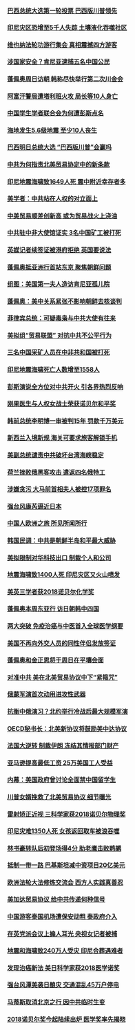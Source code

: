 #### [巴西总统大选第一轮投票 巴西版川普领先](../pages/nsc418/n10767437.md?t=10080337) 

#### [印尼灾区恐增至5千人失踪 土壤液化吞噬社区](../pages/nsc418/n10767209.md?t=10080337) 

#### [维也纳法轮功游行集会 真相震撼四方游客](../pages/nsc418/n10758570.md?t=10080337) 

#### [涉国家安全？肯尼亚逮捕五名中国公民](../pages/nsc418/n10766880.md?t=10080337) 

#### [蓬佩奥周日访朝 韩称尽快举行第二次川金会](../pages/nsc418/n10766794.md?t=10080337) 

#### [阿富汗警局遭塔利班火攻 局长等10人身亡](../pages/nsc418/n10766385.md?t=10080337) 

#### [中国学生学者联合会为何遭彭斯点名](../pages/nsc418/n10760013.md?t=10080337) 

#### [海地发生5.6级地震 至少10人丧生](../pages/nsc418/n10766327.md?t=10080337) 

#### [巴西明日总统大选 “巴西版川普”会赢吗](../pages/nsc418/n10765804.md?t=10080337) 

#### [中共为何指责北美贸易协定中的新条款](../pages/nsc418/n10764045.md?t=10080337) 

#### [印尼地震海啸致1649人死 震中附近幸存者多](../pages/nsc418/n10765593.md?t=10080337) 

#### [美学者：中共站在人权的对立面上](../pages/nsc418/n10765561.md?t=10080337) 

#### [中美贸易顺差创新高 或为贸易战火上浇油](../pages/nsc418/n10765428.md?t=10080337) 

#### [中共驻中非大使馆证实 3名中国矿工被打死](../pages/nsc418/n10765350.md?t=10080337) 

#### [英媒记者续签证被港府拒绝 英国要说法](../pages/nsc418/n10765285.md?t=10080337) 

#### [蓬佩奥抵亚洲行首站东京 聚焦朝鲜问题](../pages/nsc418/n10765171.md?t=10080337) 

#### [组图：美国第一夫人造访肯尼亚孤儿院](../pages/nsc418/n10764950.md?t=10080337) 

#### [蓬佩奥：美中关系紧张不影响朝鲜去核谈判](../pages/nsc418/n10764368.md?t=10080337) 

#### [菲律宾总统：可疑毒枭与中共大使有往来](../pages/nsc418/n10764188.md?t=10080337) 

#### [美拟组“贸易联盟” 对抗中共不公平行为](../pages/nsc418/n10764268.md?t=10080337) 

#### [三名中国采矿人员在中非共和国被打死](../pages/nsc418/n10764158.md?t=10080337) 

#### [印尼地震海啸死亡人数增至1558人](../pages/nsc418/n10763887.md?t=10080337) 

#### [彭斯演说全方位对中共开火 引各界热烈反响](../pages/nsc418/n10763272.md?t=10080337) 

#### [刚果医生与人权女战士荣获诺贝尔和平奖](../pages/nsc418/n10763082.md?t=10080337) 

#### [韩前总统李明博一审被判15年 罚款千万美元](../pages/nsc418/n10762822.md?t=10080337) 

#### [新西兰入境新规 海关可要求旅客解锁手机](../pages/nsc418/n10762852.md?t=10080337) 

#### [美副总统谴责中共破坏台湾海峡稳定](../pages/nsc418/n10761433.md?t=10080337) 

#### [荷兰挫败俄黑客攻击 遣返四名俄特工](../pages/nsc418/n10760997.md?t=10080337) 

#### [涉嫌贪污 大马前首相夫人被控17项罪名](../pages/nsc418/n10760600.md?t=10080337) 

#### [强台风康芮逼近日本](../pages/nsc418/n10760088.md?t=10080337) 

#### [中国人欧洲之旅 所见所闻所行](../pages/nsc418/n10754227.md?t=10080337) 

#### [韩国民调：中共是朝鲜半岛和平最大威胁](../pages/nsc418/n10758812.md?t=10080337) 

#### [美拟限制对华科技出口 制裁个人和公司](../pages/nsc418/n10758676.md?t=10080337) 

#### [地震海啸致1400人死 印尼灾区又火山喷发](../pages/nsc418/n10758655.md?t=10080337) 

#### [美英三学者获2018诺贝尔化学奖](../pages/nsc418/n10758250.md?t=10080337) 

#### [蓬佩奥本周东亚行 访日朝韩中四国](../pages/nsc418/n10757819.md?t=10080337) 

#### [两大突破 免疫治癌与中医首入全球医学纲要](../pages/nsc418/n10757153.md?t=10080337) 

#### [美国不再向外交人员的同性伴侣发放签证](../pages/nsc418/n10756972.md?t=10080337) 

#### [蓬佩奥和金正恩将于周日在平壤会面](../pages/nsc418/n10756821.md?t=10080337) 

#### [对准中共 美在北美贸易协议中下“紧箍咒”](../pages/nsc418/n10756876.md?t=10080337) 

#### [俄蒙军演首次动用进攻性武器](../pages/nsc418/n10756836.md?t=10080337) 

#### [抗衡中俄演习？北约举行冷战后最大规模军演](../pages/nsc418/n10756682.md?t=10080337) 

#### [OECD秘书长：北美新协议将鼓励美中达协议](../pages/nsc418/n10756498.md?t=10080337) 

#### [法国大逆转 制裁伊朗 冻结其情报部门财产](../pages/nsc418/n10756287.md?t=10080337) 

#### [亚马逊提高最低工资 25万美国工人受益](../pages/nsc418/n10756248.md?t=10080337) 

#### [内幕：美国政府曾讨论全面禁中国留学生](../pages/nsc418/n10756116.md?t=10080337) 

#### [川普女婿挽救了北美贸易协议 细节曝光](../pages/nsc418/n10756114.md?t=10080337) 

#### [雷射矫正近视 三科学家获2018诺贝尔物理奖](../pages/nsc418/n10755796.md?t=10080337) 

#### [印尼灾难1350人死 女孩返回取车被浪吞噬](../pages/nsc418/n10755562.md?t=10080337) 

#### [林书豪转队后初登场得4分 助老鹰击败鹈鹕](../pages/nsc418/n10755398.md?t=10080337) 

#### [抵制一带一路 巴基斯坦减中资项目20亿美元](../pages/nsc418/n10754852.md?t=10080337) 

#### [欧洲法轮大法修炼交流会 西方人实践真善忍](../pages/nsc418/n10753531.md?t=10080337) 

#### [美加达贸易协议 给中共传递何种信号](../pages/nsc418/n10754031.md?t=10080337) 

#### [中国游客泰国机场遭保安动粗 泰政府介入](../pages/nsc418/n10754049.md?t=10080337) 

#### [在英党派会议上搧人耳光 央视女记者被捕](../pages/nsc418/n10753976.md?t=10080337) 

#### [地震和海啸致240万人受灾 印尼合葬遇难者](../pages/nsc418/n10753947.md?t=10080337) 

#### [发现治癌新法 美日科学家获2018医学诺奖](../pages/nsc418/n10753580.md?t=10080337) 

#### [强台风潭美袭日酿灾 交通混乱45万户停电](../pages/nsc418/n10753512.md?t=10080337) 

#### [马蒂斯取消北京之行 因中共临时生变](../pages/nsc418/n10753298.md?t=10080337) 

#### [2018诺贝尔奖今起陆续出炉 医学奖率先揭晓](../pages/nsc418/n10753118.md?t=10080337) 

